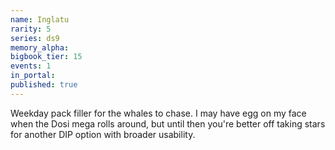 ```yaml
---
name: Inglatu
rarity: 5
series: ds9
memory_alpha:
bigbook_tier: 15
events: 1
in_portal:
published: true
---
```


Weekday pack filler for the whales to chase. I may have egg on my face when the Dosi mega rolls around, but until then you're better off taking stars for another DIP option with broader usability.
